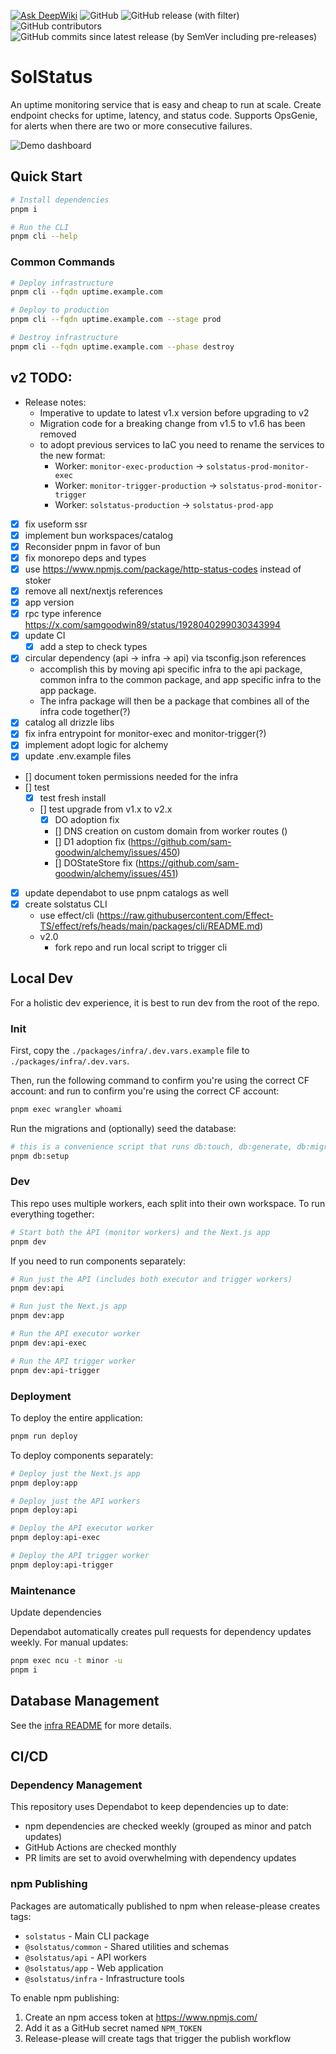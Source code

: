 [![Ask DeepWiki](https://deepwiki.com/badge.svg)](https://deepwiki.com/unibeck/solstatus)
![GitHub](https://img.shields.io/github/license/unibeck/solstatus)
![GitHub release (with filter)](https://img.shields.io/github/v/release/unibeck/solstatus)
![GitHub contributors](https://img.shields.io/github/contributors/unibeck/solstatus)
![GitHub commits since latest release (by SemVer including pre-releases)](https://img.shields.io/github/commits-since/unibeck/solstatus/latest)

# SolStatus

An uptime monitoring service that is easy and cheap to run at scale. Create endpoint checks for uptime, latency, and status code. Supports OpsGenie, for alerts when there are two or more consecutive failures.

![Demo dashboard](./docs/dashboard-demo.gif)

## Quick Start

```bash
# Install dependencies
pnpm i

# Run the CLI
pnpm cli --help
```

### Common Commands

```bash
# Deploy infrastructure
pnpm cli --fqdn uptime.example.com

# Deploy to production
pnpm cli --fqdn uptime.example.com --stage prod

# Destroy infrastructure
pnpm cli --fqdn uptime.example.com --phase destroy
```

## v2 TODO:
- Release notes:
    - Imperative to update to latest v1.x version before upgrading to v2
    - Migration code for a breaking change from v1.5 to v1.6 has been removed
    - to adopt previous services to IaC you need to rename the services to the new format:
        - Worker: `monitor-exec-production` -> `solstatus-prod-monitor-exec`
        - Worker: `monitor-trigger-production` -> `solstatus-prod-monitor-trigger`
        - Worker: `solstatus-production` -> `solstatus-prod-app`
- [x] fix useform ssr
- [x] implement bun workspaces/catalog
- [x] Reconsider pnpm in favor of bun
- [x] fix monorepo deps and types
- [x] use https://www.npmjs.com/package/http-status-codes instead of stoker
- [x] remove all next/nextjs references
- [x] app version
- [x] rpc type inference https://x.com/samgoodwin89/status/1928040299030343994
- [x] update CI
    - [x] add a step to check types
- [x] circular dependency (api -> infra -> api) via tsconfig.json references
    - accomplish this by moving api specific infra to the api package, common infra to the common package, and app specific infra to the app package. 
    - The infra package will then be a package that combines all of the infra code together(?)
- [x] catalog all drizzle libs
- [x] fix infra entrypoint for monitor-exec and monitor-trigger(?)
- [x] implement adopt logic for alchemy
- [x] update .env.example files
- [] document token permissions needed for the infra
- [] test
    - [x] test fresh install
    - [] test upgrade from v1.x to v2.x
        - [x] DO adoption fix
        - [] DNS creation on custom domain from worker routes ()
        - [] D1 adoption fix (https://github.com/sam-goodwin/alchemy/issues/450)
        - [] DOStateStore fix (https://github.com/sam-goodwin/alchemy/issues/451)
- [x] update dependabot to use pnpm catalogs as well
- [x] create solstatus CLI
    - use effect/cli (https://raw.githubusercontent.com/Effect-TS/effect/refs/heads/main/packages/cli/README.md)
    - v2.0
        - fork repo and run local script to trigger cli

## Local Dev

For a holistic dev experience, it is best to run dev from the root of the repo.

### Init

First, copy the `./packages/infra/.dev.vars.example` file to `./packages/infra/.dev.vars`.

Then, run the following command to confirm you're using the correct CF account:
and run to confirm you're using the correct CF account:
```sh
pnpm exec wrangler whoami
```

Run the migrations and (optionally) seed the database:
```sh
# this is a convenience script that runs db:touch, db:generate, db:migrate, and db:seed
pnpm db:setup
```

### Dev
This repo uses multiple workers, each split into their own workspace. To run everything together:

```sh
# Start both the API (monitor workers) and the Next.js app
pnpm dev
```

If you need to run components separately:

```sh
# Run just the API (includes both executor and trigger workers)
pnpm dev:api

# Run just the Next.js app
pnpm dev:app

# Run the API executor worker
pnpm dev:api-exec

# Run the API trigger worker
pnpm dev:api-trigger
```

### Deployment

To deploy the entire application:
```sh
pnpm run deploy
```

To deploy components separately:
```sh
# Deploy just the Next.js app
pnpm deploy:app

# Deploy just the API workers
pnpm deploy:api

# Deploy the API executor worker
pnpm deploy:api-exec

# Deploy the API trigger worker
pnpm deploy:api-trigger
```

### Maintenance
Update dependencies

Dependabot automatically creates pull requests for dependency updates weekly. For manual updates:
```sh
pnpm exec ncu -t minor -u
pnpm i
```

## Database Management

See the [infra README](./packages/infra/README.md#database-management) for more details.

## CI/CD

### Dependency Management
This repository uses Dependabot to keep dependencies up to date:
- npm dependencies are checked weekly (grouped as minor and patch updates)
- GitHub Actions are checked monthly
- PR limits are set to avoid overwhelming with dependency updates

### npm Publishing
Packages are automatically published to npm when release-please creates tags:
- `solstatus` - Main CLI package
- `@solstatus/common` - Shared utilities and schemas
- `@solstatus/api` - API workers
- `@solstatus/app` - Web application
- `@solstatus/infra` - Infrastructure tools

To enable npm publishing:
1. Create an npm access token at https://www.npmjs.com/
2. Add it as a GitHub secret named `NPM_TOKEN`
3. Release-please will create tags that trigger the publish workflow
